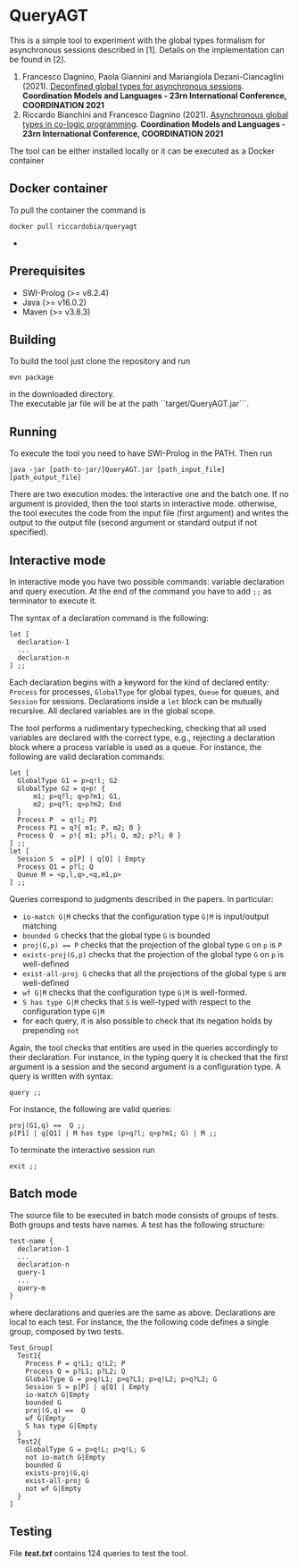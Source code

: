 # QueryAGT

This is a simple tool to experiment with the global types formalism for asynchronous sessions described in [1]. 
Details on the implementation can be found in [2]. 
1. Francesco Dagnino, Paola Giannini and Mariangiola Dezani-Ciancaglini (2021).
[Deconfined global types for asynchronous sessions](https://link.springer.com/chapter/10.1007/978-3-030-78142-2_3). 
**Coordination Models and Languages - 23rn International Conference, COORDINATION 2021**
2. Riccardo Bianchini and Francesco Dagnino (2021).
[Asynchronous global types in co-logic programming](https://link.springer.com/chapter/10.1007/978-3-030-78142-2_9).
**Coordination Models and Languages - 23rn International Conference, COORDINATION 2021**

The tool can be either installed locally or it can be executed as a Docker container

## Docker container
To pull the container the command is



    docker pull riccardobia/queryagt



-

## Prerequisites 
* SWI-Prolog (>= v8.2.4) 
* Java (>= v16.0.2)
* Maven (>= v3.8.3)

## Building
To build the tool just clone the repository and run


    mvn package


in the downloaded directory.  
The executable jar file will be at the path ``target/QueryAGT.jar```. 

## Running
To execute the tool you need to have SWI-Prolog in the PATH.
Then run 


    java -jar [path-to-jar/]QueryAGT.jar [path_input_file] [path_output_file]


There are two execution modes: the interactive one and the batch one. 
If no argument is provided, then the tool starts in interactive mode.
otherwise, the tool executes the code from the input file (first argument) and writes the output to the output file (second argument or standard output if not specified). 

## Interactive mode
In interactive mode you have two possible commands: variable declaration and query execution. At the end of the command you have to add ```;;``` as terminator to execute it. 

The syntax of a declaration  command is the following: 



    let [ 
      declaration-1
      ... 
      declaration-n
    ] ;; 


Each declaration begins with a keyword for the kind of declared entity: `Process` for processes, `GlobalType` for global types, `Queue` for queues, and `Session` for sessions.
Declarations inside a `let` block can be mutually recursive. 
All declared variables are in the global scope. 

The tool performs a rudimentary typechecking, checking that all used variables are declared with the correct type,  e.g., rejecting a declaration block where a process variable is used as a queue. 
For instance, the following are valid declaration commands: 



    let [
      GlobalType G1 = p>q!l; G2 
      GlobalType G2 = q>p! {
          m1; p>q?l; q>p?m1; G1, 
          m2; p>q?l; q>p?m2; End 
      }
      Process P  = q!l; P1 
      Process P1 = q?{ m1; P, m2; 0 }
      Process Q  = p!{ m1; p?l; Q, m2; p?l; 0 }
    ] ;; 
    let [
      Session S  = p[P] | q[Q] | Empty 
      Process Q1 = p?l; Q
      Queue M = <p,l,q>,<q,m1,p> 
    ] ;; 


Queries correspond to judgments described in the papers. In particular:
* `io-match G|M` checks that the configuration type `G|M` is input/output matching
* `bounded G` checks that the global type `G` is bounded
*  `proj(G,p) == P` checks that the projection of the global type `G` on `p` is `P`
* `exists-proj(G,p)` checks that the projection of the global type `G` on `p` is well-defined
* `exist-all-proj G` checks that all the projections of the global type `G` are well-defined
* `wf G|M` checks that the configuration type `G|M` is well-formed.
* `S has type G|M` checks that `S` is well-typed with respect to the  configuration type `G|M`
*  for each query, it is also possible to check that its negation holds by prepending `not`

Again, the tool checks that entities are used in the queries accordingly to their declaration. For instance, in the typing query it is checked that the first argument is a session and the second argument is a configuration type.
A query is written with syntax:


    query ;; 


For instance, the following are valid queries: 


    proj(G1,q) ==  Q ;; 
    p[P1] | q[Q1] | M has type (p>q?l; q>p?m1; G) | M ;;


To terminate the interactive session run 


    exit ;; 



## Batch mode
The source file to be executed in batch mode consists of groups of tests. 
Both groups and tests have names. 
A test has the following structure: 


    test-name {
      declaration-1
      ... 
      declaration-n
      query-1
      ...
      query-m
    }


where declarations and queries are the same as above.
Declarations are local to each test. 
For instance, the the following code defines a single group, composed by two tests. 



    Test_Group[
      Test1{
        Process P = q!L1; q!L2; P
        Process Q = p?L1; p?L2; Q
        GlobalType G = p>q!L1; p>q?L1; p>q!L2; p>q?L2; G
        Session S = p[P] | q[Q] | Empty
        io-match G|Empty
        bounded G
        proj(G,q) ==  Q
        wf G|Empty
        S has type G|Empty
      }
      Test2{
        GlobalType G = p>q!L; p>q!L; G
        not io-match G|Empty
        bounded G
        exists-proj(G,q)
        exist-all-proj G
        not wf G|Empty
      }
    ]




## Testing
File ***test.txt*** contains 124 queries to test the tool.
